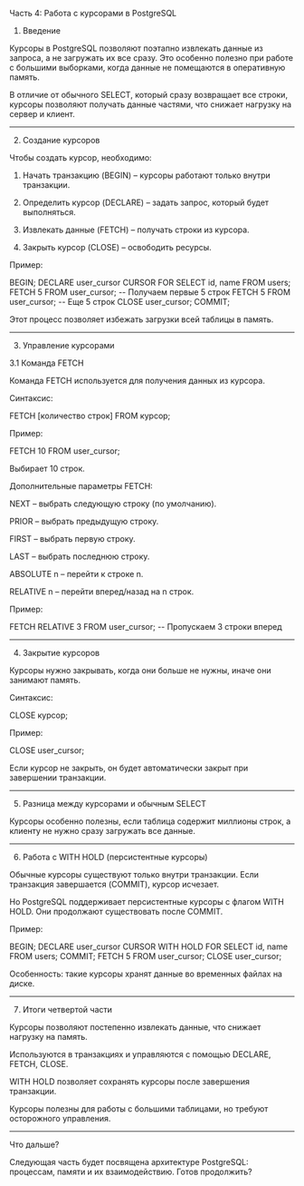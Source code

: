 Часть 4: Работа с курсорами в PostgreSQL

1. Введение

Курсоры в PostgreSQL позволяют поэтапно извлекать данные из запроса, а не загружать их все сразу. Это особенно полезно при работе с большими выборками, когда данные не помещаются в оперативную память.

В отличие от обычного SELECT, который сразу возвращает все строки, курсоры позволяют получать данные частями, что снижает нагрузку на сервер и клиент.


---

2. Создание курсоров

Чтобы создать курсор, необходимо:

1. Начать транзакцию (BEGIN) – курсоры работают только внутри транзакции.


2. Определить курсор (DECLARE) – задать запрос, который будет выполняться.


3. Извлекать данные (FETCH) – получать строки из курсора.


4. Закрыть курсор (CLOSE) – освободить ресурсы.



Пример:

BEGIN;
DECLARE user_cursor CURSOR FOR
SELECT id, name FROM users;
FETCH 5 FROM user_cursor;  -- Получаем первые 5 строк
FETCH 5 FROM user_cursor;  -- Еще 5 строк
CLOSE user_cursor;
COMMIT;

Этот процесс позволяет избежать загрузки всей таблицы в память.


---

3. Управление курсорами

3.1 Команда FETCH

Команда FETCH используется для получения данных из курсора.

Синтаксис:

FETCH [количество строк] FROM курсор;

Пример:

FETCH 10 FROM user_cursor;

Выбирает 10 строк.

Дополнительные параметры FETCH:

NEXT – выбрать следующую строку (по умолчанию).

PRIOR – выбрать предыдущую строку.

FIRST – выбрать первую строку.

LAST – выбрать последнюю строку.

ABSOLUTE n – перейти к строке n.

RELATIVE n – перейти вперед/назад на n строк.


Пример:

FETCH RELATIVE 3 FROM user_cursor;  -- Пропускаем 3 строки вперед


---

4. Закрытие курсоров

Курсоры нужно закрывать, когда они больше не нужны, иначе они занимают память.

Синтаксис:

CLOSE курсор;

Пример:

CLOSE user_cursor;

Если курсор не закрыть, он будет автоматически закрыт при завершении транзакции.


---

5. Разница между курсорами и обычным SELECT

Курсоры особенно полезны, если таблица содержит миллионы строк, а клиенту не нужно сразу загружать все данные.


---

6. Работа с WITH HOLD (персистентные курсоры)

Обычные курсоры существуют только внутри транзакции. Если транзакция завершается (COMMIT), курсор исчезает.

Но PostgreSQL поддерживает персистентные курсоры с флагом WITH HOLD. Они продолжают существовать после COMMIT.

Пример:

BEGIN;
DECLARE user_cursor CURSOR WITH HOLD FOR
SELECT id, name FROM users;
COMMIT;
FETCH 5 FROM user_cursor;
CLOSE user_cursor;

Особенность: такие курсоры хранят данные во временных файлах на диске.


---

7. Итоги четвертой части

Курсоры позволяют постепенно извлекать данные, что снижает нагрузку на память.

Используются в транзакциях и управляются с помощью DECLARE, FETCH, CLOSE.

WITH HOLD позволяет сохранять курсоры после завершения транзакции.

Курсоры полезны для работы с большими таблицами, но требуют осторожного управления.



---

Что дальше?

Следующая часть будет посвящена архитектуре PostgreSQL: процессам, памяти и их взаимодействию. Готов продолжить?

